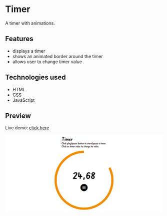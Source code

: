 # Timer

A timer with animations.

## Features

- displays a timer
- shows an animated border around the timer
- allows user to change timer value

## Technologies used

- HTML
- CSS
- JavaScript

## Preview

Live demo: [click here](https://pawelpohland.github.io/timer/)

[![App screenshot](preview.png "Preview - screenshot")](https://pawelpohland.github.io/timer/)
